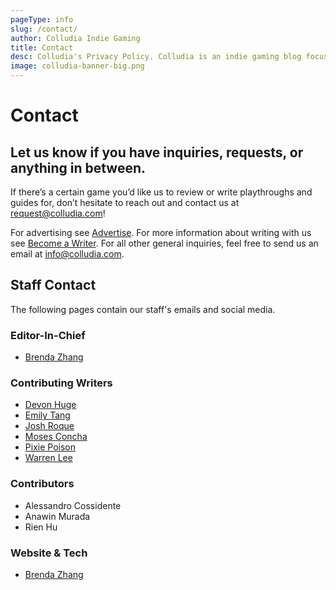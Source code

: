 ```yaml
---
pageType: info
slug: /contact/
author: Colludia Indie Gaming
title: Contact
desc: Colludia's Privacy Policy. Colludia is an indie gaming blog focused on games with stories to tell and the developers behind them.
image: colludia-banner-big.png
---
```


# Contact

## Let us know if you have inquiries, requests, or anything in between.

If there’s a certain game you’d like us to review or write playthroughs and guides for, don’t hesitate to reach out and contact us at [request@colludia.com][request]!

For advertising see [Advertise][advertise]. For more information about writing with us see [Become a Writer][writers]. For all other general inquiries, feel free to send us an email at [info@colludia.com][info].

## Staff Contact

The following pages contain our staff's emails and social media.

### Editor-In-Chief

- [Brenda Zhang][brenda]

### Contributing Writers

- [Devon Huge][devon]
- [Emily Tang][emily]
- [Josh Roque][josh]
- [Moses Concha][moses]
- [Pixie Poison][pixie]
- [Warren Lee][warren]

### Contributors

- Alessandro Cossidente
- Anawin Murada
- Rien Hu

### Website & Tech

- [Brenda Zhang][brenda]

[info]: mailto:info@colludia.com
[request]: mailto:request@colludia.com
[advertise]: /ads
[writers]: /writers
[brenda]: /author/brenda
[emily]: /author/emily
[devon]: /author/devon
[moses]: /author/moses
[josh]: /author/josh
[pixie]: /author/pixie
[warren]: /author/warren
